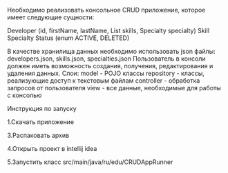 Необходимо реализовать консольное CRUD приложение, которое имеет следующие сущности:

Developer (id, firstName, lastName, List<Skill> skills, Specialty specialty)
Skill
Specialty
Status (enum ACTIVE, DELETED)

В качестве хранилища данных необходимо использовать json файлы:
developers.json, skills.json, specialties.json
Пользователь в консоли должен иметь возможность создания, получения, редактирования и удаления данных.
Слои:
model - POJO классы
repository - классы, реализующие доступ к текстовым файлам
controller - обработка запросов от пользователя
view - все данные, необходимые для работы с консолью

Инструкция по запуску
  
1.Скачать приложение

3.Распаковать архив

4.Открыть проект в intellij idea

5.Запустить класс src/main/java/ru/edu/CRUDAppRunner

